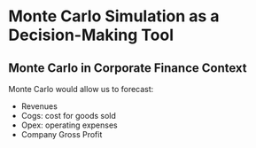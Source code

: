 # Monte Carlo Simulation as a Decision-Making Tool

## Monte Carlo in Corporate Finance Context

Monte Carlo would allow us to forecast:

- Revenues
- Cogs: cost for goods sold
- Opex: operating expenses
- Company Gross Profit

